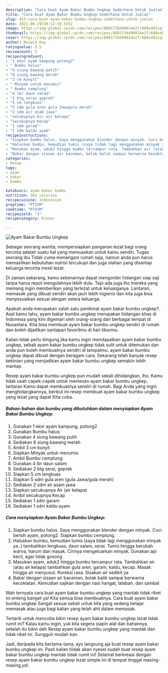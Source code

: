 ```yaml
---
description: "Cara buat Ayam Bakar Bumbu Ungkep Sederhana Untuk Jualan"
title: "Cara buat Ayam Bakar Bumbu Ungkep Sederhana Untuk Jualan"
slug: 453-cara-buat-ayam-bakar-bumbu-ungkep-sederhana-untuk-jualan
date: 2021-06-29T20:12:59.555Z
image: https://img-global.cpcdn.com/recipes/8001f3bd90014e2f/680x482cq70/ayam-bakar-bumbu-ungkep-foto-resep-utama.jpg
thumbnail: https://img-global.cpcdn.com/recipes/8001f3bd90014e2f/680x482cq70/ayam-bakar-bumbu-ungkep-foto-resep-utama.jpg
cover: https://img-global.cpcdn.com/recipes/8001f3bd90014e2f/680x482cq70/ayam-bakar-bumbu-ungkep-foto-resep-utama.jpg
author: Ronald Ray
ratingvalue: 3.5
reviewcount: 5
recipeingredient:
- "1 ekor ayam kampung potong2"
- " Bumbu halus"
- "4 siung bawang putih"
- "6 siung bawang merah"
- "3 cm kunyit"
- " Minyak untuk menumis"
- " Bumbu cemplung"
- "4 lbr daun salam"
- "2 btg serai geprek"
- "5 cm lengkuas"
- "5 sdm gula aren gula Jawagula merah"
- "2 sdm air asam jawa"
- "secukupnya Air air kelapa"
- "secukupnya Kecap"
- "1 sdm garam"
- "1 sdm kaldu ayam"
recipeinstructions:
- "Siapkan bumbu halus. Saya menggunakan blender dengan minyak. Cuci bersih ayam, potong2. Siapkan bumbu cemplung."
- "Haluskan bumbu, kemudian tumis (saya tidak lagi menggunakan minyak ya..) tambahkan lengkuas, daun salam, serai. Tumis hingga berubah warna, harum dan masak. Cirinya mengeluarkan minyak. Gunakan api kecil, agar tidak gosong"
- "Masukan ayam, aduk2 hingga bumbu tercampur rata. Tambahkan air (atau air kelapa) tambahkan gula aren, garam, kaldu, kecap. Masak hingga air menyusut. Koreksi rasa. Sisakan air sedikit ya"
- "Bakar dengan sisaan air baceman, bolak balik sampai berwarna kecoklatan. Kemudian sajikan dengan nasi hangat, lalaban, dan sambal"
categories:
- Resep
tags:
- ayam
- bakar
- bumbu

katakunci: ayam bakar bumbu 
nutrition: 262 calories
recipecuisine: Indonesian
preptime: "PT25M"
cooktime: "PT43M"
recipeyield: "3"
recipecategory: Dinner

---
```



![Ayam Bakar Bumbu Ungkep](https://img-global.cpcdn.com/recipes/8001f3bd90014e2f/680x482cq70/ayam-bakar-bumbu-ungkep-foto-resep-utama.jpg)

Sebagai seorang wanita, mempersiapkan panganan lezat bagi orang tercinta adalah suatu hal yang memuaskan untuk kamu sendiri. Tugas seorang ibu Tidak cuma menangani rumah saja, namun anda pun harus memastikan kebutuhan nutrisi tercukupi dan juga olahan yang disantap keluarga tercinta mesti lezat.

Di zaman  sekarang, kamu sebenarnya dapat mengorder hidangan siap saji tanpa harus repot mengolahnya lebih dulu. Tapi ada juga lho mereka yang memang ingin memberikan yang terlezat untuk keluarganya. Lantaran, memasak yang dibuat sendiri akan jauh lebih higienis dan kita juga bisa menyesuaikan sesuai dengan selera keluarga. 



Apakah anda merupakan salah satu penikmat ayam bakar bumbu ungkep?. Asal kamu tahu, ayam bakar bumbu ungkep merupakan hidangan khas di Indonesia yang kini digemari oleh orang-orang dari berbagai tempat di Nusantara. Kita bisa membuat ayam bakar bumbu ungkep sendiri di rumah dan boleh dijadikan santapan favoritmu di hari liburmu.

Kalian tidak perlu bingung jika kamu ingin mendapatkan ayam bakar bumbu ungkep, sebab ayam bakar bumbu ungkep tidak sulit untuk ditemukan dan anda pun boleh membuatnya sendiri di tempatmu. ayam bakar bumbu ungkep dapat dibuat dengan beragam cara. Sekarang telah banyak resep kekinian yang menjadikan ayam bakar bumbu ungkep semakin lebih mantap.

Resep ayam bakar bumbu ungkep pun mudah sekali dihidangkan, lho. Kamu tidak usah capek-capek untuk memesan ayam bakar bumbu ungkep, lantaran Kamu dapat membuatnya sendiri di rumah. Bagi Anda yang ingin menghidangkannya, berikut ini resep membuat ayam bakar bumbu ungkep yang lezat yang dapat Kita coba.

<!--inarticleads1-->

##### Bahan-bahan dan bumbu yang dibutuhkan dalam menyiapkan Ayam Bakar Bumbu Ungkep:

1. Gunakan 1 ekor ayam kampung, potong2
1. Gunakan  Bumbu halus:
1. Gunakan 4 siung bawang putih
1. Sediakan 6 siung bawang merah
1. Ambil 3 cm kunyit
1. Siapkan  Minyak untuk menumis
1. Ambil  Bumbu cemplung:
1. Gunakan 4 lbr daun salam
1. Sediakan 2 btg serai, geprek
1. Siapkan 5 cm lengkuas
1. Siapkan 5 sdm gula aren (gula Jawa/gula merah)
1. Sediakan 2 sdm air asam jawa
1. Siapkan secukupnya Air (air kelapa)
1. Ambil secukupnya Kecap
1. Sediakan 1 sdm garam
1. Sediakan 1 sdm kaldu ayam




<!--inarticleads2-->

##### Cara menyiapkan Ayam Bakar Bumbu Ungkep:

1. Siapkan bumbu halus. Saya menggunakan blender dengan minyak. Cuci bersih ayam, potong2. Siapkan bumbu cemplung.
1. Haluskan bumbu, kemudian tumis (saya tidak lagi menggunakan minyak ya..) tambahkan lengkuas, daun salam, serai. Tumis hingga berubah warna, harum dan masak. Cirinya mengeluarkan minyak. Gunakan api kecil, agar tidak gosong
1. Masukan ayam, aduk2 hingga bumbu tercampur rata. Tambahkan air (atau air kelapa) tambahkan gula aren, garam, kaldu, kecap. Masak hingga air menyusut. Koreksi rasa. Sisakan air sedikit ya
1. Bakar dengan sisaan air baceman, bolak balik sampai berwarna kecoklatan. Kemudian sajikan dengan nasi hangat, lalaban, dan sambal




Wah ternyata cara buat ayam bakar bumbu ungkep yang mantab tidak ribet ini enteng banget ya! Kita semua bisa membuatnya. Cara buat ayam bakar bumbu ungkep Sangat sesuai sekali untuk kita yang sedang belajar memasak atau juga bagi kalian yang telah ahli dalam memasak.

Tertarik untuk mencoba bikin resep ayam bakar bumbu ungkep lezat tidak rumit ini? Kalau kamu ingin, yuk kita segera siapin alat dan bahannya, setelah itu bikin deh Resep ayam bakar bumbu ungkep yang mantab dan tidak ribet ini. Sungguh mudah kan. 

Jadi, daripada kita berlama-lama, ayo langsung aja buat resep ayam bakar bumbu ungkep ini. Pasti kalian tiidak akan nyesel sudah buat resep ayam bakar bumbu ungkep mantab tidak rumit ini! Selamat berkreasi dengan resep ayam bakar bumbu ungkep lezat simple ini di tempat tinggal masing-masing,ya!.

